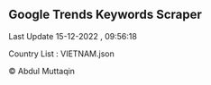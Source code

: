 

## Google Trends Keywords Scraper 
 
Last Update 15-12-2022 , 09:56:18

Country List :
VIETNAM.json



© Abdul Muttaqin 
